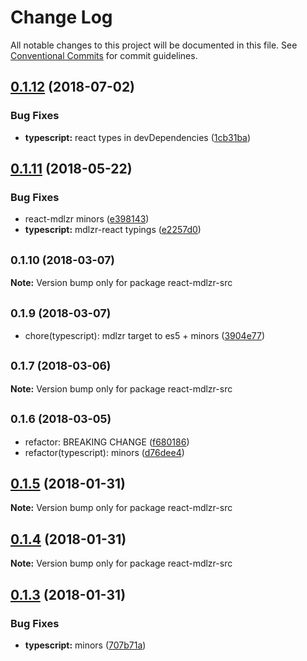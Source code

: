 # Change Log

All notable changes to this project will be documented in this file.
See [Conventional Commits](https://conventionalcommits.org) for commit guidelines.

<a name="0.1.12"></a>
## [0.1.12](https://github.com/wallaroo/modelizr/compare/v0.1.11...v0.1.12) (2018-07-02)


### Bug Fixes

* **typescript:** react types in devDependencies ([1cb31ba](https://github.com/wallaroo/modelizr/commit/1cb31ba))




<a name="0.1.11"></a>
## [0.1.11](https://github.com/wallaroo/modelizr/compare/v0.1.10...v0.1.11) (2018-05-22)


### Bug Fixes

* react-mdlzr minors ([e398143](https://github.com/wallaroo/modelizr/commit/e398143))
* **typescript:** mdlzr-react typings ([e2257d0](https://github.com/wallaroo/modelizr/commit/e2257d0))




<a name="0.1.10"></a>
## <small>0.1.10 (2018-03-07)</small>





**Note:** Version bump only for package react-mdlzr-src

<a name="0.1.9"></a>
## <small>0.1.9 (2018-03-07)</small>

* chore(typescript): mdlzr target to es5 + minors ([3904e77](https://github.com/wallaroo/modelizr/commit/3904e77))




<a name="0.1.7"></a>
## <small>0.1.7 (2018-03-06)</small>





**Note:** Version bump only for package react-mdlzr-src

<a name="0.1.6"></a>
## <small>0.1.6 (2018-03-05)</small>

* refactor: BREAKING CHANGE ([f680186](https://github.com/wallaroo/modelizr/commit/f680186))
* refactor(typescript): minors ([d76dee4](https://github.com/wallaroo/modelizr/commit/d76dee4))




<a name="0.1.5"></a>
## [0.1.5](https://github.com/wallaroo/modelizr/compare/v0.1.4...v0.1.5) (2018-01-31)




**Note:** Version bump only for package react-mdlzr-src

<a name="0.1.4"></a>
## [0.1.4](https://github.com/wallaroo/modelizr/compare/v0.1.3...v0.1.4) (2018-01-31)




**Note:** Version bump only for package react-mdlzr-src

<a name="0.1.3"></a>
## [0.1.3](https://github.com/wallaroo/modelizr/compare/v0.1.2...v0.1.3) (2018-01-31)


### Bug Fixes

* **typescript:** minors ([707b71a](https://github.com/wallaroo/modelizr/commit/707b71a))
